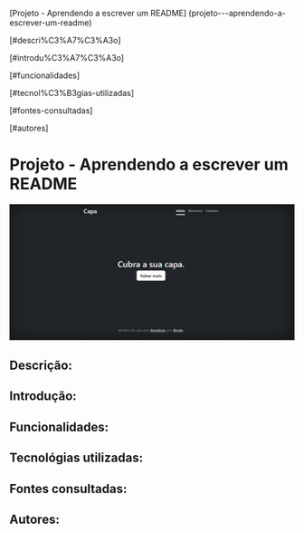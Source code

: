 [Projeto - Aprendendo a escrever um README]  (projeto---aprendendo-a-escrever-um-readme) 

[#descri%C3%A7%C3%A3o]   

[#introdu%C3%A7%C3%A3o]   

[#funcionalidades]   

[#tecnol%C3%B3gias-utilizadas]   

[#fontes-consultadas]  

[#autores]  
# Projeto - Aprendendo a escrever um README 

![image info](_img/coverpage.png)
## Descrição:

## Introdução:

## Funcionalidades:

## Tecnológias utilizadas:

## Fontes consultadas:

## Autores: